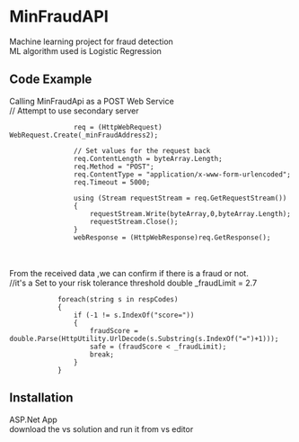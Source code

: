 # MinFraudAPI

Machine learning project for fraud detection <br />
ML algorithm used is Logistic Regression <br />
## Code Example
Calling MinFraudApi as a POST Web Service<br />
  // Attempt to use secondary server<br />
  
					req = (HttpWebRequest) WebRequest.Create(_minFraudAddress2);

					// Set values for the request back
					req.ContentLength = byteArray.Length;
					req.Method = "POST";
					req.ContentType = "application/x-www-form-urlencoded";
					req.Timeout = 5000;

					using (Stream requestStream = req.GetRequestStream()) 
					{
						requestStream.Write(byteArray,0,byteArray.Length);
						requestStream.Close();
					}			
					webResponse = (HttpWebResponse)req.GetResponse();	
<br />
<br />
From the received data ,we can confirm if there is a fraud or not. </br>
//it's a Set to your risk tolerance threshold double _fraudLimit = 2.7 </br>

				 
				foreach(string s in respCodes)
				{
					if (-1 != s.IndexOf("score="))
					{
						fraudScore = double.Parse(HttpUtility.UrlDecode(s.Substring(s.IndexOf("=")+1)));
						safe = (fraudScore < _fraudLimit);
						break;
					}
				}
## Installation
ASP.Net App</br>
download the vs solution and run it from vs editor
